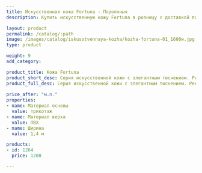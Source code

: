 ```yaml
---
title: Искусственная кожа Fortuna - Поролоныч
description: Купить искусственную кожу Fortuna в розницу с доставкой по Москве.

layout: product
permalink: /catalog/:path
image: /images/catalog/iskusstvennaya-kozha/kozha-fortuna-01_1600w.jpg
type: product

weight: 9
add_category: 

product_title: Кожа Fortuna
product_short_desc: Серия искусственной кожи с элегантным тиснением. Рекомендуется использовать для оформления несущих нагрузку мягких деталей мебели и обивки мебельных конструкций.
product_full_desc: Серия искусственной кожи с элегантным тиснением. Рекомендуется использовать для оформления несущих нагрузку мягких деталей мебели и обивки мебельных конструкций.
        
price_after: "м.п."
properties:
- name: Материал основы
  value: трикотаж
- name: Материал верха
  value: ПВХ
- name: Ширина
  value: 1,4 м

products:
- id: 1264
  price: 1200

---
```

